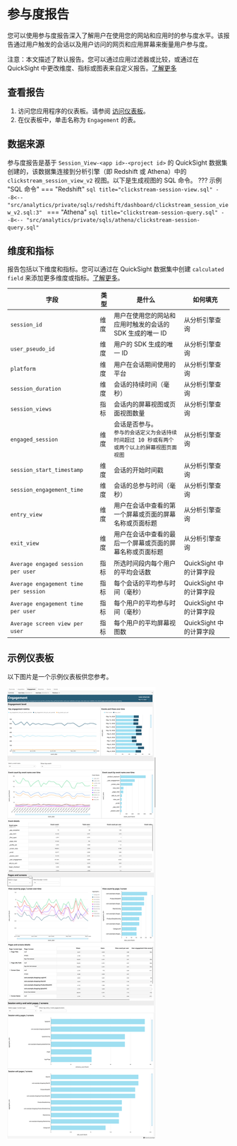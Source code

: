 # 参与度报告
您可以使用参与度报告深入了解用户在使用您的网站和应用时的参与度水平。该报告通过用户触发的会话以及用户访问的网页和应用屏幕来衡量用户参与度。

注意：本文描述了默认报告。您可以通过应用过滤器或比较，或通过在 QuickSight 中更改维度、指标或图表来自定义报告。[了解更多](https://docs.aws.amazon.com/quicksight/latest/user/working-with-visuals.html)

## 查看报告
1. 访问您应用程序的仪表板。请参阅 [访问仪表板](index.md)。
2. 在仪表板中，单击名称为 `Engagement` 的表。

## 数据来源
参与度报告是基于 `Session_View-<app id>-<project id>` 的 QuickSight 数据集创建的，该数据集连接到分析引擎（即 Redshift 或 Athena）中的 `clickstream_session_view_v2` 视图。以下是生成视图的 SQL 命令。
??? 示例 "SQL 命令"
    === "Redshift"
        ```sql title="clickstream-session-view.sql"
        --8<-- "src/analytics/private/sqls/redshift/dashboard/clickstream_session_view_v2.sql:3"
        ```
    === "Athena"
        ```sql title="clickstream-session-query.sql"
        --8<-- "src/analytics/private/sqls/athena/clickstream-session-query.sql"
        ```

## 维度和指标
报告包括以下维度和指标。您可以通过在 QuickSight 数据集中创建 `calculated field` 来添加更多维度或指标。[了解更多](https://docs.aws.amazon.com/quicksight/latest/user/adding-a-calculated-field-analysis.html)。

|字段 | 类型| 是什么 | 如何填充|
|----------|---|---------|--------------------|
|`session_id`| 维度 | 用户在使用您的网站和应用时触发的会话的 SDK 生成的唯一 ID | 从分析引擎查询|
|`user_pseudo_id`| 维度 | 用户的 SDK 生成的唯一 ID  | 从分析引擎查询|
|`platform`| 维度 | 用户在会话期间使用的平台  | 从分析引擎查询|
|`session_duration`| 维度 | 会话的持续时间（毫秒）  | 从分析引擎查询|
|`session_views`| 指标 | 会话内的屏幕视图或页面视图数量  | 从分析引擎查询|
|`engaged_session`| 维度 | 会话是否参与。</br>`参与的会话定义为会话持续时间超过 10 秒或有两个或两个以上的屏幕视图页面视图` | 从分析引擎查询|
|`session_start_timestamp`| 维度 | 会话的开始时间戳  | 从分析引擎查询|
|`session_engagement_time`| 维度 | 会话的总参与时间（毫秒）  | 从分析引擎查询|
|`entry_view`| 维度 | 用户在会话中查看的第一个屏幕或页面的屏幕名称或页面标题  | 从分析引擎查询|
|`exit_view`| 维度 | 用户在会话中查看的最后一个屏幕或页面的屏幕名称或页面标题  | 从分析引擎查询|
|`Average engaged session per user`| 指标 | 所选时间段内每个用户的平均会话数  | QuickSight 中的计算字段|
|`Average engagement time per session`| 指标 | 每个会话的平均参与时间（毫秒）  | QuickSight 中的计算字段|
|`Average engagement time per user`| 指标 | 每个用户的平均参与时间（毫秒）  | QuickSight 中的计算字段|
|`Average screen view per user`| 指标 | 每个用户的平均屏幕视图数  | QuickSight 中的计算字段|

## 示例仪表板
以下图片是一个示例仪表板供您参考。

![参与度仪表板](../../images/analytics/dashboard/engagement.png)
